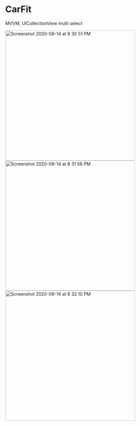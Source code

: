 # CarFit
MVVM, UICollectionView multi select

<img width="412" alt="Screenshot 2020-08-14 at 8 30 51 PM" src="https://user-images.githubusercontent.com/12998613/90263443-4fcf2b00-de6d-11ea-8eaa-0b2d237452a1.png"><img width="412" alt="Screenshot 2020-08-14 at 8 31 56 PM" src="https://user-images.githubusercontent.com/12998613/90263465-552c7580-de6d-11ea-97f6-6644e17d1d0d.png">
<img width="412" alt="Screenshot 2020-08-14 at 8 32 10 PM" src="https://user-images.githubusercontent.com/12998613/90263468-565da280-de6d-11ea-9c9f-37a72ed880b3.png">
